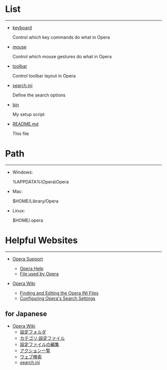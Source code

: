 # List
* * *

- [keyboard](keyboard)

    Control which key commands do what in Opera

- [mouse](mouse)

    Control which mouse gestures do what in Opera

- [toolbar](toolbar)

    Control toolbar layout in Opera

- [search.ini](search.ini)

    Define the search options

- [bin](bin)

    My setup script

- [README.md](README.md)

    This file


# Path
* * *

- Windows:

    %APPDATA%\Opera\Opera

- Mac:

    $HOME/Library/Opera

- Linux:

    $HOME/.opera


# Helpful Websites
* * *

- [Opera Support](http://www.opera.com/support)
    - [Opera Help](http://help.opera.com)
    - [File used by Opera](http://www.opera.com/docs/operafiles)

- [Opera Wiki](http://operawiki.info)
    - [Finding and Editing the Opera INI Files](http://operawiki.info/EditingINIFiles)
    - [Configuring Opera's Search Settings](http://operawiki.info/SearchInOpera)


## for Japanese

- [Opera Wiki](http://ja.opera-wiki.com)
    - [設定フォルダ](http://ja.opera-wiki.com/設定フォルダ)
    - [カテゴリ:設定ファイル](http://ja.opera-wiki.com/カテゴリ:設定ファイル)
    - [設定ファイルの編集](http://ja.opera-wiki.com/設定ファイルの編集)
    - [アクション一覧](http://ja.opera-wiki.com/アクション一覧)
    - [ウェブ検索](http://ja.opera-wiki.com/ウェブ検索)
    - [search.ini](http://ja.opera-wiki.com/search.ini)
